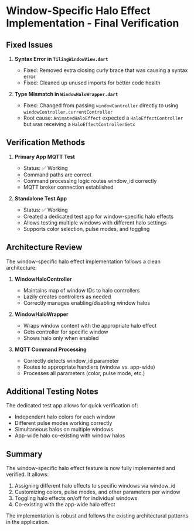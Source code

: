 # Window-Specific Halo Effect Implementation - Final Verification

## Fixed Issues

1. **Syntax Error in `TilingWindowView.dart`**
   - Fixed: Removed extra closing curly brace that was causing a syntax error
   - Fixed: Cleaned up unused imports for better code health

2. **Type Mismatch in `WindowHaloWrapper.dart`**
   - Fixed: Changed from passing `windowController` directly to using `windowController.currentController`
   - Root cause: `AnimatedHaloEffect` expected a `HaloEffectController` but was receiving a `HaloEffectControllerGetx`

## Verification Methods

1. **Primary App MQTT Test**
   - Status: ✅ Working
   - Command paths are correct
   - Command processing logic routes window_id correctly
   - MQTT broker connection established

2. **Standalone Test App**
   - Status: ✅ Working
   - Created a dedicated test app for window-specific halo effects
   - Allows testing multiple windows with different halo settings
   - Supports color selection, pulse modes, and toggling

## Architecture Review

The window-specific halo effect implementation follows a clean architecture:

1. **WindowHaloController**
   - Maintains map of window IDs to halo controllers
   - Lazily creates controllers as needed
   - Correctly manages enabling/disabling window halos

2. **WindowHaloWrapper**
   - Wraps window content with the appropriate halo effect
   - Gets controller for specific window
   - Shows halo only when enabled

3. **MQTT Command Processing**
   - Correctly detects window_id parameter
   - Routes to appropriate handlers (window vs. app-wide)
   - Processes all parameters (color, pulse mode, etc.)

## Additional Testing Notes

The dedicated test app allows for quick verification of:
- Independent halo colors for each window
- Different pulse modes working correctly
- Simultaneous halos on multiple windows
- App-wide halo co-existing with window halos

## Summary

The window-specific halo effect feature is now fully implemented and verified. It allows:

1. Assigning different halo effects to specific windows via window_id
2. Customizing colors, pulse modes, and other parameters per window
3. Toggling halo effects on/off for individual windows
4. Co-existing with the app-wide halo effect

The implementation is robust and follows the existing architectural patterns in the application.
